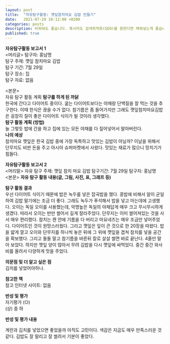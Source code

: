 ```yaml
---
layout: post
title:  "자유탐구활동: 깻잎참치마요 김밥 만들기"
date:   2021-07-29 10:12:00 +0200
categories: posts
description: 비워둬도 좋습니다. 혹시라도 검색최적화(SEO)를 원한다면 채워넣는게 좋습니다.
published: true
---
```


**자유탐구활동 보고서 1**     
<머리글>
탐구자: 홍남명  
탐구  주제: 깻잎 참치마요 김밥  
탐구 기간: 7월 29일    
탐구 장소: 집  
탐구 자료: 없음  
 
<본문>    
자유 탐구 활동 계획
**탐구를 하게 된  까닭**  
한국에 간다고 다이어트 중이다. 굶는 다이어트보다는 야채랑 단백질을 잘 먹는 것을 추구한다. 이때 한식은 끊을 수가 없다. 참기름은 좀 들어가지만 그래도 깻잎참치마요김밥은 굉장히 질이 좋은 다이어트 식이가 될 것이라 생각했다.  
**탐구 활동 계획 (방법)**     
늘 그렇듯 밥에 간을 하고 집에 있는 모든 야채를 다 짚어넣어서 말아버린다.  
**나의 예상**  
참치마요 깻잎은 한국 김밥 중에 가장 독특하고 맛있는 김밥이 아닐까? 이날을 위해서 단무지도 비싼 돈을 주고 아시아 슈퍼마켓에서 사왔다. 맛있는 재료가 많으니 망치기가 힘들다.  
 

**자유탐구활동 보고서 2**  
<머리말>
자유 탐구  주제: 깻잎 참치 마요 김밥 
탐구기간: 7월 29일
탐구자: 홍남명    
<본문>
**자유 탐구 활동 내용(글, 그림, 사진, 표, 그래프 등)**  


**탐구 활동  결과**  
우선 다이어트 식이기 때문에 밥은 녹두를 넣은 잡곡밥을 했다. 콩밥에 비해서 알이 균일하여 김밥 말기에는 조금 더 좋다. 그래도 녹두가 푸석해서 밥을 넣고 마는데에 고생했다. 오이는 독일 오이를 사용했는데, 악명높은 독일의 야채답게 매우 크고 무시무시하게 생겼다. 따라서 오이는 반만 썰어서 길게 잘라주었다. 단무지는 이미 썰어져있는 것을 사서 매우 편리했다. 참치는 캔 안에 기름을 다 버리고 마요네즈는 매우 조금만 넣어주었다. 다이어트인 것이 원망스러웠다. 그리고 깻잎은 잎이 큰 것으로 한 20장을 따왔다. 밥을 얇게 깔고 오이와 단무지를 하나씩 놓은 뒤에 그 위에 깻잎을 겹쳐 참치를 넣을 공간을 확보했다. 그리고 돌돌 말고 참기름을 바른뒤 칼로 살살 썰면 바로 끝난다. 4줄만 말아 보았다. 하지만 깻잎 양이 많아서 무려 김밥을 다시 깻잎에 싸먹었다. 중간 중간 와사비를 올려서 다양하게 맛을 주었다.    
  
**의문점 및  더 알고  싶은 점**   
김치를 넣었어야하나.  
  
**참고한 책**  
참고  인터넷  사이트: 없음
  
**반성 및 평가**  
자기평가 (○)  
(상) 중 하    



**반성 및 평가 내용**  

계란과 김치를 넣었으면 좋았을까 아직도 고민이다. 색감은 지금도 매우 만족스러운 것 같다. 김밥도 잘 말리고 잘 썰려서 기분이 좋았다.  
